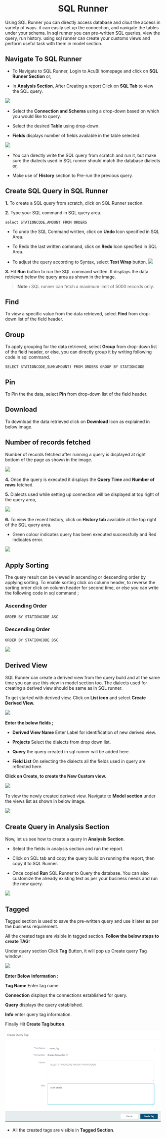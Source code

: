 

<center><h1>SQL Runner </h1></center>

Using SQL Runner you can directly access database and clout the access in variety of ways. it can easily set up the connection, and navigate the tables under your schema. In sql runner you can  pre-written SQL queries, view the query, run history. using sql runner can create your customs views and perform useful task with them in model section.  

## Navigate To SQL Runner

- To Navigate to SQL Runner, Login to AcuBi homepage and click on **SQL Runner Section** or,

- In **Analysis Section**, After Creating a report Click on **SQL Tab** to view the SQL query.

![
](https://raw.githubusercontent.com/sv18042016/fp1/8301318bea750b7d048df7f5a8e06607d216dce7/images/navigate_sql.png)



- Select the **Connection and Schema** using a drop-down based on which you would like to query.

- Select the desired **Table** using drop-down.

- **Fields** displays number of fields available in the table selected.


![
](https://raw.githubusercontent.com/sv18042016/fp1/532dd8b61e94d1e08fe0b89afa6a5961336e8ad2/images/sql_ru.png)

- You can directly write the SQL query from scratch and run it, but make sure the dialects used in SQL runner should match the database dialects or,

- Make use of **History** section to Pre-run the previous query.

## Create SQL Query in SQL Runner

**1.** To create a SQL query from scratch, click on SQL Runner section.

**2.** Type your SQL command in SQL query area.

```
select STATIONCODE,AMOUNT FROM ORDERS
```

- To undo the SQL Command written, click on **Undo** Icon specified in SQL Area.

- To Redo the last written command, click on **Redo** Icon specified in SQL Area.

- To adjust the query according to Syntax, select **Text Wrap** button. 
![
](https://raw.githubusercontent.com/sv18042016/fp1/acd887b4aec5663dca6969ad0004c73f4b351dc3/images/undo_sql.png)


**3.**  Hit **Run** button to run the SQL command written. It displays the data retrieved below the query area as shown in the image. 

> **Note :** SQL runner can fetch a maximum limit of 5000 records only.

## Find
To view a specific value from the data retrieved, select **Find** from drop-down list of the field header.

## Group

 To apply grouping for the data retrieved, select **Group** from drop-down list of the field header, or else, you can directly group it by writing following code in sql command.

```
SELECT STATIONCODE,SUM(AMOUNT) FROM ORDERS GROUP BY STATIONCODE
```
## Pin

   To Pin the the data, select **Pin** from drop-down list of the field header.

## Download

To download the data retrieved click on **Download** Icon as explained in below image.

## Number of records fetched

Number of records fetched after running a query is displayed at right bottom of the page as shown in the image.

  ![
](https://raw.githubusercontent.com/sv18042016/fp1/b86474022ef60bfa90365160155a02a2254aff13/images/find_sql.png)

**4.**  Once the query is executed it displays the **Query Time**  and **Number of rows** fetched.

**5.** Dialects used while setting up connection will be displayed at top right of the query area,

![
](https://raw.githubusercontent.com/sv18042016/fp1/master/images/commit.png)


**6.** To view the recent history, click on **History tab** available at the top right of the SQL query area. 
- Green colour indicates query has been executed successfully and Red indicates error.

![
](https://raw.githubusercontent.com/sv18042016/fp1/master/images/history%20sql.png)

## Apply Sorting

The query result can be viewed in ascending or descending order by applying sorting. To enable sorting click on column header, to reverse the sorting order click on column header for second time, or else you can write the following code in sql command ;

### Ascending Order
```
ORDER BY STATIONCODE ASC
```
### Descending Order
```
ORDER BY STATIONCODE DSC
```

![
](https://raw.githubusercontent.com/sv18042016/fp1/5f2f6b7d5ed9daf4222fd8da2636ecabbe2cabcd/images/sort_sql.png)

## Derived View

SQL Runner can create a derived view from the query build and at the same time you can use this view in model section too. The dialects used for creating a derived view should be same as in SQL runner.

To get started with derived view, Click on **List icon** and select **Create Derived View.**

![
](https://raw.githubusercontent.com/sv18042016/fp1/cdb0e5ca373edcb312536038651c1b8bbffb1f54/images/list_derived%20view.png)

**Enter the below fields ;**

- **Derived View Name** Enter Label for identification of new derived view.

 - **Projects** Select the dialects from drop down list.
 
 - **Query** the query created in sql runner will be added here.
 
 -  **Field List** On selecting the dialects all the fields used in query are reflected here.

 **Click on Create, to create the New Custom view.** 
 
![
](https://raw.githubusercontent.com/sv18042016/fp1/cdb0e5ca373edcb312536038651c1b8bbffb1f54/images/create_derived_view1.png)

To view the newly created derived view. Navigate to **Model section** under the views list as shown in below image.

![
](https://raw.githubusercontent.com/sv18042016/fp1/44c6a5e67268522711a49a43c55d04588892b5f0/images/derived_view.png)

## Create Query in Analysis Section

Now, let us see how to create a query in **Analysis Section**.

- Select the fields in analysis section and run the report.

- Click on SQL tab and copy the query build on running the report, then copy it to SQL Runner.

- Once copied **Run** SQL Runner to Query the database. You can also customize the already existing text as per your business needs and run the new query.

![
](https://raw.githubusercontent.com/sv18042016/fp1/5b49497f917e7ef704bffb142452286fdec45747/images/sql_Analysis.png)

## Tagged

Tagged section is used to save the pre-written query and use it later as per the business requirement.

All the created tags are visible in tagged section.
**Follow the below steps to create TAG:**

Under query section Click **Tag** Button, it will pop up Create query Tag window :

![
](https://raw.githubusercontent.com/sv18042016/fp1/1a7f8565de46814dd5aab91b5cfe32b61e4252e5/images/tag1.png)

**Enter Below Information :**

**Tag Name** Enter tag name

**Connection** displays the connections established for query.

**Query** displays the query established.

**Info** enter query tag information.

 Finally Hit **Create Tag button**.

![enter image description here](https://raw.githubusercontent.com/sv18042016/fp1/1a7f8565de46814dd5aab91b5cfe32b61e4252e5/images/Tag2.png)


- All the created tags are visible in **Tagged Section**.
<!--stackedit_data:
eyJoaXN0b3J5IjpbLTc4MjY0NjIyMSwtODEyMDE0OTIyLC0yMD
Y1MDgzNzg2LDE5NDg0ODg0NV19
-->